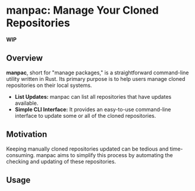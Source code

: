 # manpac: Manage Your Cloned Repositories

**WIP**

## Overview

**manpac**, short for "manage packages," is a straightforward command-line utility written in Rust. Its primary purpose is to help users manage cloned repositories on their local systems.
- **List Updates:** manpac can list all repositories that have updates available.
- **Simple CLI Interface:** It provides an easy-to-use command-line interface to update some or all of the cloned repositories.

## Motivation

Keeping manually cloned repositories updated can be tedious and time-consuming. manpac aims to simplify this process by automating the checking and updating of these repositories.

## Usage
